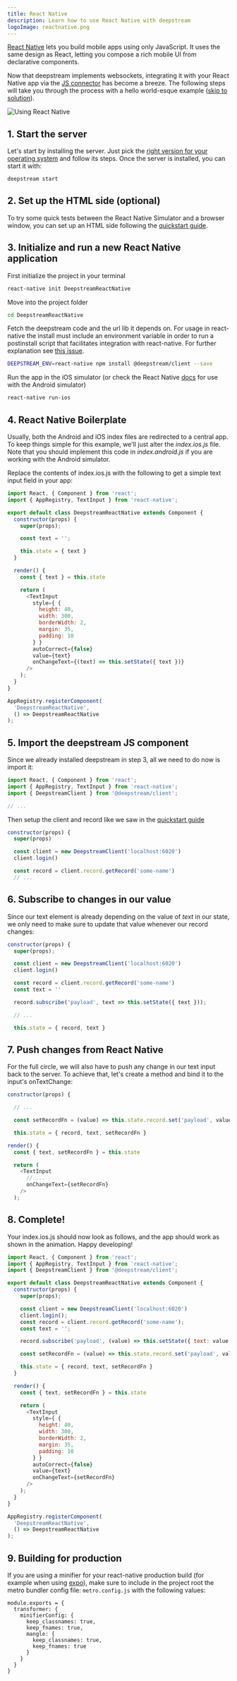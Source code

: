 ```yaml
---
title: React Native
description: Learn how to use React Native with deepstream
logoImage: reactnative.png
---
```


[React Native](https://facebook.github.io/react-native/) lets you build mobile apps using only JavaScript. It uses the same design as React, letting you compose a rich mobile UI from declarative components.

Now that deepstream implements websockets, integrating it with your React Native app via the [JS connector](/docs/client-js/client/) has become a breeze. The following steps will take you through the process with a hello world-esque example ([skip to solution](#8-complete-)).

![Using React Native](deepstream-react-native.gif)

## 1. Start the server

Let's start by installing the server. Just pick the [right version for your operating system](/tutorials/install/linux/) and follow its steps. Once the server is installed, you can start it with:

```bash
deepstream start
```

## 2. Set up the HTML side (optional)

To try some quick tests between the React Native Simulator and a browser window, you can set up an HTML side following the [quickstart guide](/tutorials/getting-started/javascript/).

## 3. Initialize and run a new React Native application

First initialize the project in your terminal

```bash
react-native init DeepstreamReactNative
```

Move into the project folder

```bash
cd DeepstreamReactNative
```

Fetch the deepstream code and the url lib it depends on. For usage in react-native the install must include an environment variable in order to run a postinstall script that facilitates integration with react-native. For further explanation see [this issue](https://github.com/deepstreamIO/deepstream.io-client-js/issues/534).

```bash
DEEPSTREAM_ENV=react-native npm install @deepstream/client --save
```

Run the app in the iOS simulator (or check the React Native [docs](https://facebook.github.io/react-native/docs/getting-started.html) for use with the Android simulator)

```bash
react-native run-ios
```

## 4. React Native Boilerplate
Usually, both the Android and iOS index files are redirected to a central app. To keep things simple for this example, we'll just alter the *index.ios.js* file. Note that you should implement this code in *index.android.js* if you are working with the Android simulator.

Replace the contents of index.ios.js with the following to get a simple text input field in your app:

```javascript
import React, { Component } from 'react';
import { AppRegistry, TextInput } from 'react-native';

export default class DeepstreamReactNative extends Component {
  constructor(props) {
    super(props);

    const text = '';

    this.state = { text }
  }

  render() {
    const { text } = this.state

    return (
      <TextInput
        style={ {
          height: 40,
          width: 300,
          borderWidth: 2,
          margin: 35,
          padding: 10
        } }
        autoCorrect={false}
        value={text}
        onChangeText={(text) => this.setState({ text })}
      />
    );
  }
}

AppRegistry.registerComponent(
  'DeepstreamReactNative',
  () => DeepstreamReactNative
);
```

## 5. Import the deepstream JS component

Since we already installed deepstream in step 3, all we need to do now is import it:

```javascript
import React, { Component } from 'react';
import { AppRegistry, TextInput } from 'react-native';
import { DeepstreamClient } from '@deepstream/client';

// ...
```

Then setup the client and record like we saw in the [quickstart guide](/tutorials/getting-started/javascript/)

```javascript
constructor(props) {
  super(props)

  const client = new DeepstreamClient('localhost:6020')
  client.login()

  const record = client.record.getRecord('some-name')
  // ...
```

## 6. Subscribe to changes in our value

Since our text element is already depending on the value of *text* in our state, we only need to make sure to update that value whenever our record changes:

```javascript
constructor(props) {
  super(props);

  const client = new DeepstreamClient('localhost:6020')
  client.login()

  const record = client.record.getRecord('some-name')
  const text = ''

  record.subscribe('payload', text => this.setState({ text }));

  // ...

  this.state = { record, text }
```

## 7. Push changes from React Native

For the full circle, we will also have to push any change in our text input back to the server. To achieve that, let's create a method and bind it to the input's onTextChange:

```javascript
constructor(props) {

  // ...

  const setRecordFn = (value) => this.state.record.set('payload', value);

  this.state = { record, text, setRecordFn }
```

```javascript
render() {
  const { text, setRecordFn } = this.state

  return (
    <TextInput
      // ...
      onChangeText={setRecordFn}
    />
  );
```

## 8. Complete!

Your index.ios.js should now look as follows, and the app should work as shown in the animation. Happy developing!

```javascript
import React, { Component } from 'react';
import { AppRegistry, TextInput } from 'react-native';
import { DeepstreamClient } from '@deepstream/client';

export default class DeepstreamReactNative extends Component {
  constructor(props) {
    super(props);

    const client = new DeepstreamClient('localhost:6020')
    client.login();
    const record = client.record.getRecord('some-name');
    const text = '';

    record.subscribe('payload', (value) => this.setState({ text: value }));

    const setRecordFn = (value) => this.state.record.set('payload', value);

    this.state = { record, text, setRecordFn }
  }

  render() {
    const { text, setRecordFn } = this.state

    return (
      <TextInput
        style={ {
          height: 40,
          width: 300,
          borderWidth: 2,
          margin: 35,
          padding: 10
        } }
        autoCorrect={false}
        value={text}
        onChangeText={setRecordFn}
      />
    );
  }
}

AppRegistry.registerComponent(
  'DeepstreamReactNative',
  () => DeepstreamReactNative
);
```

## 9. Building for production  

If you are using a minifier for your react-native production build (for example when using [expo](https://expo.io/)), make sure to include in the project root the metro bundler config file: `metro.config.js` with the following values:

```
module.exports = {
  transformer: {
    minifierConfig: {
      keep_classnames: true,
      keep_fnames: true,
      mangle: {
        keep_classnames: true,
        keep_fnames: true
      }
    }
  }
}
```
